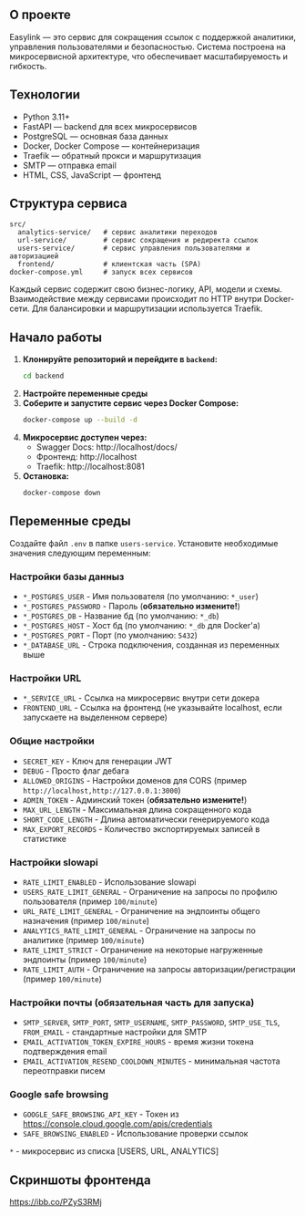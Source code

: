 ## О проекте
Easylink — это сервис для сокращения ссылок с поддержкой аналитики, управления пользователями и безопасностью. Система построена на микросервисной архитектуре, что обеспечивает масштабируемость и гибкость.

## Технологии
- Python 3.11+
- FastAPI — backend для всех микросервисов
- PostgreSQL — основная база данных
- Docker, Docker Compose — контейнеризация
- Traefik — обратный прокси и маршрутизация
- SMTP — отправка email
- HTML, CSS, JavaScript — фронтенд

## Структура сервиса
```
src/
  analytics-service/   # сервис аналитики переходов
  url-service/         # сервис сокращения и редиректа ссылок
  users-service/       # сервис управления пользователями и авторизацией
  frontend/            # клиентская часть (SPA)
docker-compose.yml     # запуск всех сервисов
```
Каждый сервис содержит свою бизнес-логику, API, модели и схемы. Взаимодействие между сервисами происходит по HTTP внутри Docker-сети. Для балансировки и маршрутизации используется Traefik.

## Начало работы
1.  **Клонируйте репозиторий и перейдите в `backend`:**
    ```bash
    cd backend
    ```
2.  **Настройте переменные среды**
3.  **Соберите и запустите сервис через Docker Compose:**
    ```bash
    docker-compose up --build -d
    ```
4.  **Микросервис доступен через:**
    - Swagger Docs: http://localhost/docs/
    - Фронтенд: http://localhost
    - Traefik: http://localhost:8081
5.  **Остановка:**
    ```bash
    docker-compose down
    ```

## Переменные среды
Создайте файл `.env` в папке `users-service`. Установите необходимые значения следующим переменным:

### Настройки базы данныз
- `*_POSTGRES_USER` - Имя пользователя (по умолчанию: `*_user`)
- `*_POSTGRES_PASSWORD` - Пароль (**обязательно измените!**)
- `*_POSTGRES_DB` - Название бд (по умолчанию: `*_db`)
- `*_POSTGRES_HOST` - Хост бд (по умолчанию: `*_db` для Docker'а)
- `*_POSTGRES_PORT` - Порт (по умолчанию: `5432`)
- `*_DATABASE_URL` - Строка подключения, созданная из переменных выше

### Настройки URL
- `*_SERVICE_URL` - Ссылка на микросервис внутри сети докера
- `FRONTEND_URL` - Ссылка на фронтенд (не указывайте localhost, если запускаете на выделенном сервере)

### Общие настройки
- `SECRET_KEY` - Ключ для генерации JWT
- `DEBUG` - Просто флаг дебага
- `ALLOWED_ORIGINS` - Настройки доменов для CORS (пример `http://localhost,http://127.0.0.1:3000`)
- `ADMIN_TOKEN` - Админский токен (**обязательно измените!**)
- `MAX_URL_LENGTH` - Максимальная длина сокращенного кода
- `SHORT_CODE_LENGTH` - Длина автоматически генерируемого кода
- `MAX_EXPORT_RECORDS` - Количество экспортируемых записей в статистике

### Настройки slowapi
- `RATE_LIMIT_ENABLED` - Использование slowapi
- `USERS_RATE_LIMIT_GENERAL` - Ограничение на запросы по профилю пользователя (пример `100/minute`)
- `URL_RATE_LIMIT_GENERAL` - Ограничение на эндпоинты общего назначения (пример `100/minute`)
- `ANALYTICS_RATE_LIMIT_GENERAL` - Ограничение на запросы по аналитике (пример `100/minute`)
- `RATE_LIMIT_STRICT` - Ограничение на некоторые нагруженные эндпоинты (пример `100/minute`)
- `RATE_LIMIT_AUTH` - Ограничение на запросы авторизации/регистрации (пример `100/minute`)

### Настройки почты (обязательная часть для запуска)
- `SMTP_SERVER`, `SMTP_PORT`, `SMTP_USERNAME`, `SMTP_PASSWORD`, `SMTP_USE_TLS`, `FROM_EMAIL` - стандартные настройки для SMTP
- `EMAIL_ACTIVATION_TOKEN_EXPIRE_HOURS` - время жизни токена подтверждения email
- `EMAIL_ACTIVATION_RESEND_COOLDOWN_MINUTES` - минимальная частота переотправки писем

### Google safe browsing
- `GOOGLE_SAFE_BROWSING_API_KEY` - Токен из https://console.cloud.google.com/apis/credentials
- `SAFE_BROWSING_ENABLED` - Использование проверки ссылок

`*` - микросервис из списка [USERS, URL, ANALYTICS]

## Скриншоты фронтенда
https://ibb.co/PZyS3RMj
